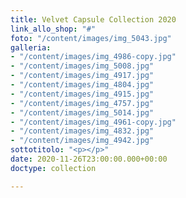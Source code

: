```yaml
---
title: Velvet Capsule Collection 2020
link_allo_shop: "#"
foto: "/content/images/img_5043.jpg"
galleria:
- "/content/images/img_4986-copy.jpg"
- "/content/images/img_5008.jpg"
- "/content/images/img_4917.jpg"
- "/content/images/img_4804.jpg"
- "/content/images/img_4915.jpg"
- "/content/images/img_4757.jpg"
- "/content/images/img_5014.jpg"
- "/content/images/img_4961-copy.jpg"
- "/content/images/img_4832.jpg"
- "/content/images/img_4942.jpg"
sottotitolo: "<p></p>"
date: 2020-11-26T23:00:00.000+00:00
doctype: collection

---
```

